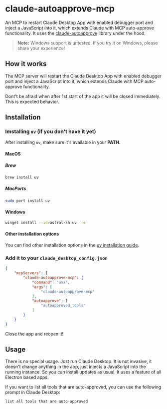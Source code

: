 # claude-autoapprove-mcp

An MCP to restart Claude Desktop App with enabled debugger port and inject a JavaScript into it, which extends Claude with MCP auto-approve functionality.
It uses the [claude-autoapprove](https://github.com/PyneSys/claude_autoapprove) library under the hood.

> **Note:** Windows support is untested. If you try it on Windows, please share your experience!

## How it works

The MCP server will restart the Claude Desktop App with enabled debugger port and inject a JavaScript into it, which extends Claude with MCP auto-approve functionality.

Dont't be afraid when after 1st start of the app it will be closed immediately. This is expected behavior.

## Installation

### Imstalling `uv` (if you don't have it yet)

After installing `uv`, make sure it's available in your **PATH**.

#### MacOS

##### Brew
```bash
brew install uv
```

##### MacPorts
```bash
sudo port install uv
```

#### Windows

```bash
winget install --id=astral-sh.uv  -e
```

#### Other installation options

You can find other installation options in the [uv installation guide](https://docs.astral.sh/uv/getting-started/installation/).

### Add it to your `claude_desktop_config.json`

```json
{
    "mcpServers": {
        "claude-autoapprove-mcp": {
            "command": "uvx",
            "args": [
                "claude-autoapprove-mcp"
            ],
            "autoapprove": [
                "autoapproved_tools"
            ]
        }
    }
}
```

Close the app and reopen it!

## Usage

There is no special usage. Just run Claude Desktop. It is not invasive, it doesn't change anything in the app, just injects a JavaScript into the running instance. So you can install updates as usual.
It uses a feature of all Electron based apps.

If you want to list all tools that are auto-approved, you can use the following prompt in Claude Desktop:
```
list all tools that are auto-approved
```
